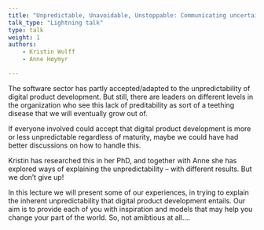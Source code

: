 ```yaml
---
title: "Unpredictable, Unavoidable, Unstoppable: Communicating uncertainty with integrity"
talk_type: "Lightning talk"
type: talk
weight: 1
authors:
    - Kristin Wulff
    - Anne Høymyr

---
```

The software sector has partly accepted/adapted to the unpredictability of digital product development. But still, there are leaders on different levels in the organization who see this lack of preditability as sort of a teething disease that we will eventually grow out of.

If everyone involved could accept that digital product development is more or less unpredictable regardless of maturity, maybe we could have had better discussions on how to handle this.

Kristin has researched this in her PhD, and together with Anne she has explored ways of explaining the unpredictability – with different results. But we don’t give up!

In this lecture we will present some of our experiences, in trying to explain the inherent unpredictability that digital product development entails.
Our aim is to provide each of you with inspiration and models that may help you change your part of the world. 
So, not amibtious at all....
